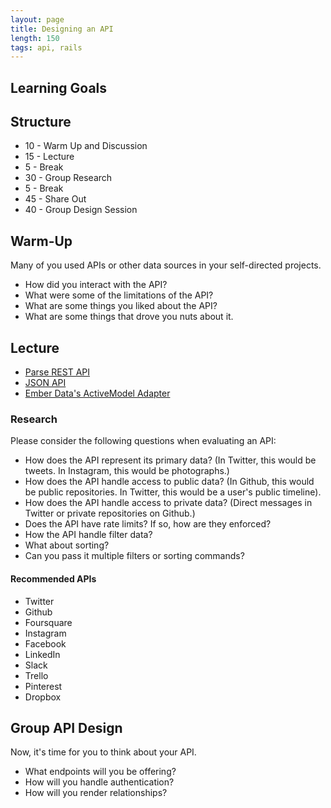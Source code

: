 ```yaml
---
layout: page
title: Designing an API
length: 150
tags: api, rails
---
```


## Learning Goals

## Structure

* 10 - Warm Up and Discussion
* 15 - Lecture
* 5 - Break
* 30 - Group Research
* 5 - Break
* 45 - Share Out
* 40 - Group Design Session

## Warm-Up

Many of you used APIs or other data sources in your self-directed projects.

* How did you interact with the API?
* What were some of the limitations of the API?
* What are some things you liked about the API?
* What are some things that drove you nuts about it.

## Lecture

* [Parse REST API](https://parse.com/docs/rest)
* [JSON API](http://jsonapi.org)
* [Ember Data's ActiveModel Adapter](http://emberjs.com/api/data/classes/DS.ActiveModelAdapter.html)

### Research

Please consider the following questions when evaluating an API:

* How does the API represent its primary data? (In Twitter, this would be tweets. In Instagram, this would be photographs.)
* How does the API handle access to public data? (In Github, this would be public repositories. In Twitter, this would be a user's public timeline).
* How does the API handle access to private data? (Direct messages in Twitter or private repositories on Github.)
* Does the API have rate limits? If so, how are they enforced?
* How the API handle filter data?
* What about sorting?
* Can you pass it multiple filters or sorting commands?

#### Recommended APIs

* Twitter
* Github
* Foursquare
* Instagram
* Facebook
* LinkedIn
* Slack
* Trello
* Pinterest
* Dropbox

## Group API Design

Now, it's time for you to think about your API.

* What endpoints will you be offering?
* How will you handle authentication?
* How will you render relationships?

